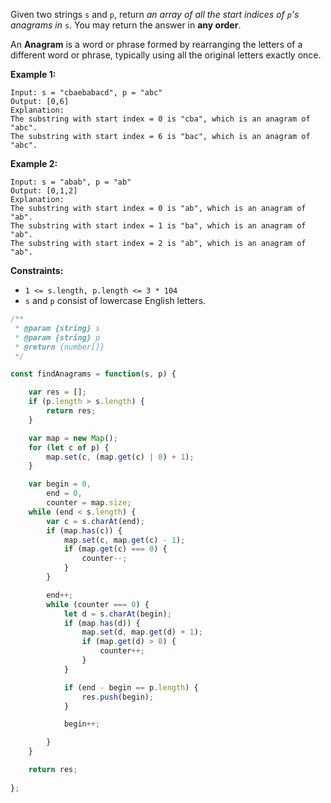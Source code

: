 Given two strings `s` and `p`, return *an array of all the start indices of `p`'s anagrams in* `s`. You may return the answer in __any order__.

An __Anagram__ is a word or phrase formed by rearranging the letters of a different word or phrase, typically using all the original letters exactly once.

 
__Example 1:__
```
Input: s = "cbaebabacd", p = "abc"
Output: [0,6]
Explanation:
The substring with start index = 0 is "cba", which is an anagram of "abc".
The substring with start index = 6 is "bac", which is an anagram of "abc".
```

__Example 2:__
```
Input: s = "abab", p = "ab"
Output: [0,1,2]
Explanation:
The substring with start index = 0 is "ab", which is an anagram of "ab".
The substring with start index = 1 is "ba", which is an anagram of "ab".
The substring with start index = 2 is "ab", which is an anagram of "ab".
``` 

__Constraints:__

* `1 <= s.length, p.length <= 3 * 104`
* `s` and `p` consist of lowercase English letters.

```javascript
/**
 * @param {string} s
 * @param {string} p
 * @return {number[]}
 */

const findAnagrams = function(s, p) {

    var res = [];
    if (p.length > s.length) {
        return res;
    }

    var map = new Map();
    for (let c of p) {
        map.set(c, (map.get(c) | 0) + 1);
    }

    var begin = 0,
        end = 0,
        counter = map.size;
    while (end < s.length) {
        var c = s.charAt(end);
        if (map.has(c)) {
            map.set(c, map.get(c) - 1);
            if (map.get(c) === 0) {
                counter--;
            }
        }

        end++;
        while (counter === 0) {
            let d = s.charAt(begin);
            if (map.has(d)) {
                map.set(d, map.get(d) + 1);
                if (map.get(d) > 0) {
                    counter++;
                }
            }

            if (end - begin == p.length) {
                res.push(begin);
            }

            begin++;

        }
    }

    return res;
    
};
```